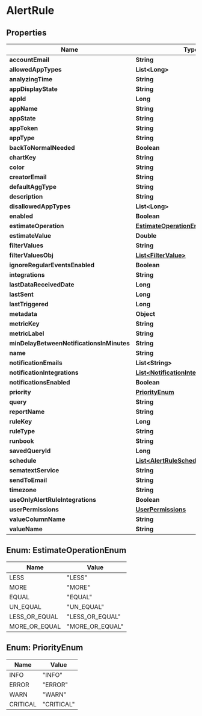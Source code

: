 # AlertRule

## Properties

| Name                                      | Type                                                                          | Description | Notes      |
| ----------------------------------------- | ----------------------------------------------------------------------------- | ----------- | ---------- |
| **accountEmail**                          | **String**                                                                    |             | [optional] |
| **allowedAppTypes**                       | **List&lt;Long&gt;**                                                          |             | [optional] |
| **analyzingTime**                         | **String**                                                                    |             | [optional] |
| **appDisplayState**                       | **String**                                                                    |             | [optional] |
| **appId**                                 | **Long**                                                                      |             | [optional] |
| **appName**                               | **String**                                                                    |             | [optional] |
| **appState**                              | **String**                                                                    |             | [optional] |
| **appToken**                              | **String**                                                                    |             | [optional] |
| **appType**                               | **String**                                                                    |             | [optional] |
| **backToNormalNeeded**                    | **Boolean**                                                                   |             | [optional] |
| **chartKey**                              | **String**                                                                    |             | [optional] |
| **color**                                 | **String**                                                                    |             | [optional] |
| **creatorEmail**                          | **String**                                                                    |             | [optional] |
| **defaultAggType**                        | **String**                                                                    |             | [optional] |
| **description**                           | **String**                                                                    |             | [optional] |
| **disallowedAppTypes**                    | **List&lt;Long&gt;**                                                          |             | [optional] |
| **enabled**                               | **Boolean**                                                                   |             | [optional] |
| **estimateOperation**                     | [**EstimateOperationEnum**](#EstimateOperationEnum)                           |             | [optional] |
| **estimateValue**                         | **Double**                                                                    |             | [optional] |
| **filterValues**                          | **String**                                                                    |             | [optional] |
| **filterValuesObj**                       | [**List&lt;FilterValue&gt;**](FilterValue.md)                                 |             | [optional] |
| **ignoreRegularEventsEnabled**            | **Boolean**                                                                   |             | [optional] |
| **integrations**                          | **String**                                                                    |             | [optional] |
| **lastDataReceivedDate**                  | **Long**                                                                      |             | [optional] |
| **lastSent**                              | **Long**                                                                      |             | [optional] |
| **lastTriggered**                         | **Long**                                                                      |             | [optional] |
| **metadata**                              | **Object**                                                                    |             | [optional] |
| **metricKey**                             | **String**                                                                    |             | [optional] |
| **metricLabel**                           | **String**                                                                    |             | [optional] |
| **minDelayBetweenNotificationsInMinutes** | **String**                                                                    |             | [optional] |
| **name**                                  | **String**                                                                    |             | [optional] |
| **notificationEmails**                    | **List&lt;String&gt;**                                                        |             | [optional] |
| **notificationIntegrations**              | [**List&lt;NotificationIntegration&gt;**](NotificationIntegration.md)         |             | [optional] |
| **notificationsEnabled**                  | **Boolean**                                                                   |             | [optional] |
| **priority**                              | [**PriorityEnum**](#PriorityEnum)                                             |             | [optional] |
| **query**                                 | **String**                                                                    |             | [optional] |
| **reportName**                            | **String**                                                                    |             | [optional] |
| **ruleKey**                               | **Long**                                                                      |             | [optional] |
| **ruleType**                              | **String**                                                                    |             | [optional] |
| **runbook**                               | **String**                                                                    |             | [optional] |
| **savedQueryId**                          | **Long**                                                                      |             | [optional] |
| **schedule**                              | [**List&lt;AlertRuleScheduleWeekdayDto&gt;**](AlertRuleScheduleWeekdayDto.md) |             | [optional] |
| **sematextService**                       | **String**                                                                    |             | [optional] |
| **sendToEmail**                           | **String**                                                                    |             | [optional] |
| **timezone**                              | **String**                                                                    |             | [optional] |
| **useOnlyAlertRuleIntegrations**          | **Boolean**                                                                   |             | [optional] |
| **userPermissions**                       | [**UserPermissions**](UserPermissions.md)                                     |             | [optional] |
| **valueColumnName**                       | **String**                                                                    |             | [optional] |
| **valueName**                             | **String**                                                                    |             | [optional] |

<a name="EstimateOperationEnum"></a>

## Enum: EstimateOperationEnum

| Name          | Value                     |
| ------------- | ------------------------- |
| LESS          | &quot;LESS&quot;          |
| MORE          | &quot;MORE&quot;          |
| EQUAL         | &quot;EQUAL&quot;         |
| UN_EQUAL      | &quot;UN_EQUAL&quot;      |
| LESS_OR_EQUAL | &quot;LESS_OR_EQUAL&quot; |
| MORE_OR_EQUAL | &quot;MORE_OR_EQUAL&quot; |

<a name="PriorityEnum"></a>

## Enum: PriorityEnum

| Name     | Value                |
| -------- | -------------------- |
| INFO     | &quot;INFO&quot;     |
| ERROR    | &quot;ERROR&quot;    |
| WARN     | &quot;WARN&quot;     |
| CRITICAL | &quot;CRITICAL&quot; |
